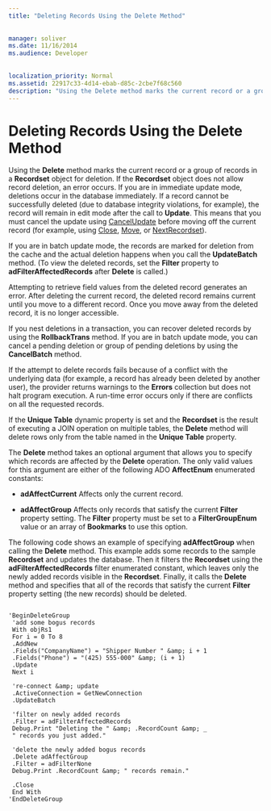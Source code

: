 ```yaml
---
title: "Deleting Records Using the Delete Method"
  
  
manager: soliver
ms.date: 11/16/2014
ms.audience: Developer
 
  
localization_priority: Normal
ms.assetid: 22917c33-4d14-ebab-d85c-2cbe7f68c560
description: "Using the Delete method marks the current record or a group of records in a Recordset object for deletion. If the Recordset object does not allow record deletion, an error occurs. If you are in immediate update mode, deletions occur in the database immediately. If a record cannot be successfully deleted (due to database integrity violations, for example), the record will remain in edit mode after the call to Update . This means that you must cancel the update using CancelUpdate before moving off the current record (for example, using Close, Move, or NextRecordset)."
---
```


# Deleting Records Using the Delete Method

Using the **Delete** method marks the current record or a group of records in a **Recordset** object for deletion. If the **Recordset** object does not allow record deletion, an error occurs. If you are in immediate update mode, deletions occur in the database immediately. If a record cannot be successfully deleted (due to database integrity violations, for example), the record will remain in edit mode after the call to **Update**. This means that you must cancel the update using [CancelUpdate](cancelupdate-method-ado.md) before moving off the current record (for example, using [Close](close-method-ado.md), [Move](move-method-ado.md), or [NextRecordset](nextrecordset-method-ado.md)).
  
If you are in batch update mode, the records are marked for deletion from the cache and the actual deletion happens when you call the **UpdateBatch** method. (To view the deleted records, set the **Filter** property to **adFilterAffectedRecords** after **Delete** is called.) 
  
Attempting to retrieve field values from the deleted record generates an error. After deleting the current record, the deleted record remains current until you move to a different record. Once you move away from the deleted record, it is no longer accessible.
  
If you nest deletions in a transaction, you can recover deleted records by using the **RollbackTrans** method. If you are in batch update mode, you can cancel a pending deletion or group of pending deletions by using the **CancelBatch** method. 
  
If the attempt to delete records fails because of a conflict with the underlying data (for example, a record has already been deleted by another user), the provider returns warnings to the **Errors** collection but does not halt program execution. A run-time error occurs only if there are conflicts on all the requested records. 
  
If the **Unique Table** dynamic property is set and the **Recordset** is the result of executing a JOIN operation on multiple tables, the **Delete** method will delete rows only from the table named in the **Unique Table** property. 
  
The **Delete** method takes an optional argument that allows you to specify which records are affected by the **Delete** operation. The only valid values for this argument are either of the following ADO **AffectEnum** enumerated constants: 
  
- **adAffectCurrent** Affects only the current record. 
    
- **adAffectGroup** Affects only records that satisfy the current **Filter** property setting. The **Filter** property must be set to a **FilterGroupEnum** value or an array of **Bookmarks** to use this option. 
    
The following code shows an example of specifying **adAffectGroup** when calling the **Delete** method. This example adds some records to the sample **Recordset** and updates the database. Then it filters the **Recordset** using the **adFilterAffectedRecords** filter enumerated constant, which leaves only the newly added records visible in the **Recordset**. Finally, it calls the **Delete** method and specifies that all of the records that satisfy the current **Filter** property setting (the new records) should be deleted. 
  
```
 
'BeginDeleteGroup 
 'add some bogus records 
 With objRs1 
 For i = 0 To 8 
 .AddNew 
 .Fields("CompanyName") = "Shipper Number " &amp; i + 1 
 .Fields("Phone") = "(425) 555-000" &amp; (i + 1) 
 .Update 
 Next i 
 
 're-connect &amp; update 
 .ActiveConnection = GetNewConnection 
 .UpdateBatch 
 
 'filter on newly added records 
 .Filter = adFilterAffectedRecords 
 Debug.Print "Deleting the " &amp; .RecordCount &amp; _ 
 " records you just added." 
 
 'delete the newly added bogus records 
 .Delete adAffectGroup 
 .Filter = adFilterNone 
 Debug.Print .RecordCount &amp; " records remain." 
 
 .Close 
 End With 
'EndDeleteGroup 

```


